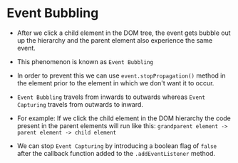 # Event Bubbling

- After we click a child element in the DOM tree, the event gets bubble out up the hierarchy and the parent element also experience the same event.

- This phenomenon is known as `Event Bubbling`

- In order to prevent this we can use `event.stopPropagation()` method in the element prior to the element in which we don't want it to occur.

- `Event Bubbling` travels from inwards to outwards whereas `Event Capturing` travels from outwards to inward.

- For example: If we click the child element in the DOM hierarchy the code present in the parent elements will run like this:
    `grandparent element -> parent element -> child element`

- We can stop `Event Capturing` by introducing a boolean flag of `false` after the callback function added to the  `.addEventListener` method.